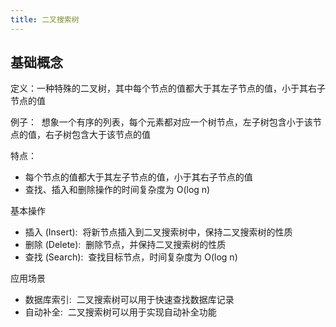 ```yaml
---
title: 二叉搜索树
---
```

## 基础概念

定义：一种特殊的二叉树，其中每个节点的值都大于其左子节点的值，小于其右子节点的值

例子：  想象一个有序的列表，每个元素都对应一个树节点，左子树包含小于该节点的值，右子树包含大于该节点的值

特点：

- 每个节点的值都大于其左子节点的值，小于其右子节点的值
- 查找、插入和删除操作的时间复杂度为 O(log n)

基本操作

- 插入 (Insert):  将新节点插入到二叉搜索树中，保持二叉搜索树的性质
- 删除 (Delete):  删除节点，并保持二叉搜索树的性质
- 查找 (Search):  查找目标节点，时间复杂度为 O(log n)

应用场景

- 数据库索引:  二叉搜索树可以用于快速查找数据库记录
- 自动补全:  二叉搜索树可以用于实现自动补全功能

